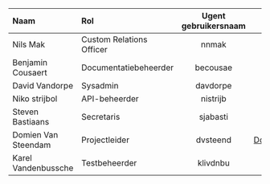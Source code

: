  Naam | Rol | Ugent gebruikersnaam | Email
|:------------------- |:--------------------|:---------:|:-----------------:
Nils Mak | Custom Relations Officer |  nnmak | Nils.Mak@Ugent.be
Benjamin Cousaert  | Documentatiebeheerder | becousae
David Vandorpe  | Sysadmin | davdorpe | David.Vandorpe@UGent.be
Niko strijbol  | API-beheerder |  nistrijb | niko.strijbol@ugent.be
Steven Bastiaans | Secretaris | sjabasti
Domien Van Steendam | Projectleider |  dvsteend | Domien.vansteendam@ugent.be
Karel Vandenbussche  | Testbeheerder | klivdnbu
